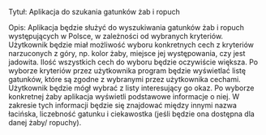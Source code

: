 Tytuł: 
Aplikacja do szukania gatunków żab
i ropuch 

Opis:
Aplikacja będzie służyć do wyszukiwania
gatunków żab i ropuch występujących
w Polsce, w zależności od wybranych kryteriów. 
Użytkownik będzie miał możliwość wyboru
konkretnych cech z kryteriów 
narzuconych z góry, np. kolor żaby,
miejsce jej występowania, czy jest 
jadowita. Ilość wszystkich cech do wyboru będzie oczywiście większa.
Po wyborze kryteriów przez użytkownika
program będzie wyświetlać listę gatunków,
które są zgodne z wybranymi przez 
użytkownika cechami. Użytkownik będzie
mógł wybrać z listy interesujący go
okaz. Po wyborze konkretnej żaby 
aplikacja wyświetli podstawowe informacje 
o niej. W zakresie tych informacji będzie
się znajdować między innymi nazwa 
łacińska, liczebność gatunku i 
ciekawostka (jeśli będzie ona dostępna 
dla danej żaby/ ropuchy).

